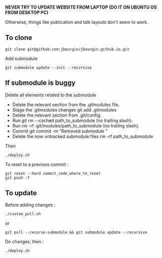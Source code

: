**NEVER TRY TO UPDATE WEBSITE FROM LAPTOP (DO IT ON UBUNTU OS FROM DESKTOP PC)**

Otherwise, things like publication and talk layouts don't seem to work.

## To clone
```
git clone git@github.com:jbourgin/jbourgin.github.io.git
```
Add submodule

```
git submodule update --init --recursive
```

## If submodule is buggy

Delete all elements related to the submodule

* Delete the relevant section from the .gitmodules file.
* Stage the .gitmodules changes git add .gitmodules
* Delete the relevant section from .git/config.
* Run git rm --cached path_to_submodule (no trailing slash).
* Run rm -rf .git/modules/path_to_submodule (no trailing slash).
* Commit git commit -m "Removed submodule "
* Delete the now untracked submodule files rm -rf path_to_submodule

Then

```
./deploy.sh
```
<!-- ```
git submodule add -b master https://github.com/<USERNAME>/<USERNAME>.github.io.git public
``` -->

To reset to a previous commit :

```
git reset --hard commit_code_where_to_reset
git push -f
```

## To update

Before adding changes :

```
./custom_pull.sh
```

or

```
git pull --recurse-submodule && git submodule update --recursive
```

Do changes, then :

```
./deploy.sh
```

<!-- Commit on master

```
git commit -a -m "blabla"
```
```
git push
``` -->
